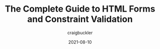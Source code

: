---
author: craigbuckler
date: 2021-08-10
publisher: sitepointdotcom
tags:
  - guides
  - html
  - forms
  - validation
target_url: https://www.sitepoint.com/html-forms-constraint-validation-complete-guide/
title: The Complete Guide to HTML Forms and Constraint Validation
---